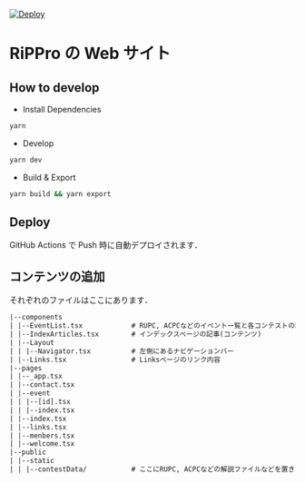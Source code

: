 [![Deploy](https://github.com/rippro/rippro.github.io/actions/workflows/gh-pages.yml/badge.svg)](https://github.com/rippro/rippro.github.io/actions/workflows/gh-pages.yml)

# RiPPro の Web サイト

## How to develop

- Install Dependencies

```sh
yarn
```

- Develop

```sh
yarn dev
```

- Build & Export

```sh
yarn build && yarn export
```

## Deploy

GitHub Actions で Push 時に自動デプロイされます．

## コンテンツの追加

それぞれのファイルはここにあります．

```txt
|--components
| |--EventList.tsx            # RUPC, ACPCなどのイベント一覧と各コンテストの詳細情報一覧
| |--IndexArticles.tsx        # インデックスページの記事(コンテンツ)
| |--Layout
| | |--Navigator.tsx          # 左側にあるナビゲーションバー
| |--Links.tsx                # Linksページのリンク内容
|--pages
| |--_app.tsx
| |--contact.tsx
| |--event
| | |--[id].tsx
| | |--index.tsx
| |--index.tsx
| |--links.tsx
| |--menbers.tsx
| |--welcome.tsx
|--public
| |--static
| | |--contestData/           # ここにRUPC, ACPCなどの解説ファイルなどを置きます
```
